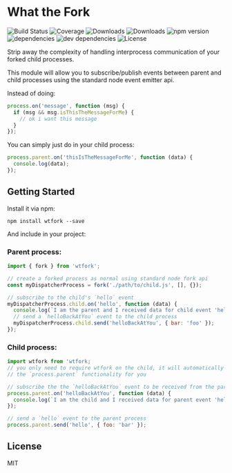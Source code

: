# What the Fork

![Build Status](https://img.shields.io/travis/salakar/wtfork.svg)
![Coverage](https://img.shields.io/coveralls/salakar/wtfork.svg)
![Downloads](https://img.shields.io/npm/dm/wtfork.svg)
![Downloads](https://img.shields.io/npm/dt/wtfork.svg)
![npm version](https://img.shields.io/npm/v/wtfork.svg)
![dependencies](https://img.shields.io/david/salakar/wtfork.svg)
![dev dependencies](https://img.shields.io/david/dev/salakar/wtfork.svg)
![License](https://img.shields.io/npm/l/wtfork.svg)

Strip away the complexity of handling interprocess communication of your forked child processes.

This module will allow you to subscribe/publish events between parent and child processes using the
standard node event emitter api.

Instead of doing:
```javascript
process.on('message', function (msg) {
  if (msg && msg.isThisTheMessageForMe) {
    // ok i want this message
  }
});
```

You can simply just do in your child process:

```javascript
process.parent.on('thisIsTheMessageForMe', function (data) {
  console.log(data);
});
```



## Getting Started

Install it via npm:

```shell
npm install wtfork --save
```

And include in your project:

### Parent process:
```javascript
import { fork } from 'wtfork';

// create a forked process as normal using standard node fork api
const myDispatcherProcess = fork('./path/to/child.js', [], {});

// subscribe to the child's `hello` event
myDispatcherProcess.child.on('hello', function (data) {
  console.log(`I am the parent and I received data for child event 'hello': ${JSON.stringify(data)}`);
  // send a `helloBackAtYou` event to the child process
  myDispatcherProcess.child.send('helloBackAtYou', { bar: 'foo' });
});

```

### Child process:
```javascript
import wtfork from 'wtfork;
// you only need to require wtfork on the child, it will automatically setup
// the `process.parent` functionality for you

// subscribe the the `helloBackAtYou` event to be received from the parent
process.parent.on('helloBackAtYou', function (data) {
  console.log(`I am the child and I received data for parent event 'helloBackAtYou': ${JSON.stringify(data)}`);
});

// send a `hello` event to the parent process
process.parent.send('hello', { foo: 'bar' });

```

## License

MIT
